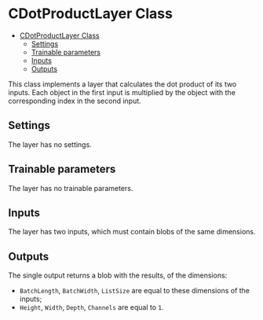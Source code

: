 # CDotProductLayer Class

<!-- TOC -->

- [CDotProductLayer Class](#cdotproductlayer-class)
    - [Settings](#settings)
    - [Trainable parameters](#trainable-parameters)
    - [Inputs](#inputs)
    - [Outputs](#outputs)

<!-- /TOC -->

This class implements a layer that calculates the dot product of its two inputs. Each object in the first input is multiplied by the object with the corresponding index in the second input.

## Settings

The layer has no settings.

## Trainable parameters

The layer has no trainable parameters.

## Inputs

The layer has two inputs, which must contain blobs of the same dimensions.

## Outputs

The single output returns a blob with the results, of the dimensions:

- `BatchLength`, `BatchWidth`, `ListSize` are equal to these dimensions of the inputs;
- `Height`, `Width`, `Depth`, `Channels` are equal to `1`.
